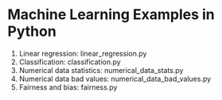 # Machine Learning Examples in Python

1. Linear regression: linear_regression.py
2. Classification: classification.py
3. Numerical data statistics: numerical_data_stats.py
4. Numerical data bad values: numerical_data_bad_values.py
5. Fairness and bias: fairness.py

